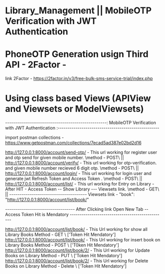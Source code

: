 # Library_Management || MobileOTP Verification with JWT Authentication


# PhoneOTP Generation usign Third API - 2Factor -
link 2Factor - https://2factor.in/v3/free-bulk-sms-service-trial/index.php
# Using class based Views (APIView and Viewsets or ModelViewsets)

---------------------------------------------------: MobileOTP Verification with JWT Authentication :---------------------------------------------------

import postman collections - https://www.getpostman.com/collections/7ecad5ad387e02bd2d16

http://127.0.0.1:8000/account/send-otp/ - This url working for register user and otp send for given mobile number. \method - POST\ ||
http://127.0.0.1:8000/account/verify/   - This url working for otp-verification. and given mobile number recieved 6 digit otp. \method - POST\ ||
http://127.0.0.1:8000/account/login/  - This url working for login user and generate jwt  Refresh Token and Access Token . \method - POST\ ||
http://127.0.0.1:8000/account/list/ - This url working for Entry on Library - After HIT - Access Token -- Show Library --- Viewsets link. \method - GET\ ||
--------------------------------------- Viewsets link - "book": "http://127.0.0.1:8000/account/list/book/"  

----------------------------------- After Clicking link Open New Tab -- Access Token Hit is Mendatory ------------------------------------------------

http://127.0.0.1:8000/account/list/book/  - This Url working for show all Library Books Method - GET \\  ['Token Hit Mendatory']
http://127.0.0.1:8000/account/list/book/  - This Url working for insert book on Library Books Method - POST \\ ['T0ken Hit Mendatory']
http://127.0.0.1:8000/account/list/book/2/  - This Url working for Update Books on Library Method - PUT \\ ['Token Hit Mendatory']
http://127.0.0.1:8000/account/list/book/2/  - This Url working for Delete Books on Library Method - Delete \\ ['Token Hit Mendatory']



